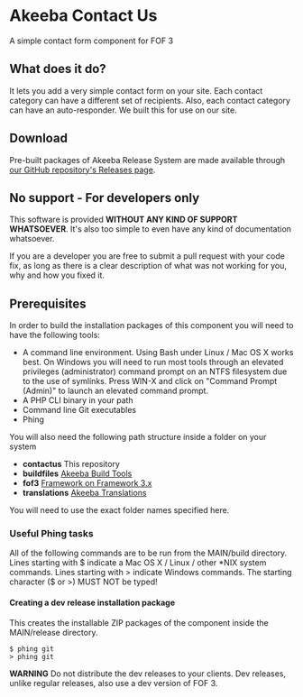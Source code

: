 # Akeeba Contact Us

A simple contact form component for FOF 3

## What does it do?

It lets you add a very simple contact form on your site. Each contact category can have a different set of recipients. Also, each contact category can have an auto-responder. We built this for use on our site. 

## Download

Pre-built packages of Akeeba Release System are made available through [our GitHub repository's Releases page](https://github.com/akeeba/contactus/releases).

## No support - For developers only

This software is provided **WITHOUT ANY KIND OF SUPPORT WHATSOEVER**. It's also too simple to even have any kind of documentation whatsoever.

If you are a developer you are free to submit a pull request with your code fix, as long as there is a clear description of what was not working for you, why and how you fixed it. 
 
## Prerequisites

In order to build the installation packages of this component you will need to have the following tools:

* A command line environment. Using Bash under Linux / Mac OS X works best. On Windows you will need to run most tools through an elevated privileges (administrator) command prompt on an NTFS filesystem due to the use of symlinks. Press WIN-X and click on "Command Prompt (Admin)" to launch an elevated command prompt.
* A PHP CLI binary in your path
* Command line Git executables
* Phing

You will also need the following path structure inside a folder on your system

* **contactus** This repository
* **buildfiles** [Akeeba Build Tools](https://github.com/akeeba/buildfiles)
* **fof3** [Framework on Framework 3.x](https://github.com/akeeba/fof)
* **translations** [Akeeba Translations](https://github.com/akeeba/translations)

You will need to use the exact folder names specified here.

### Useful Phing tasks

All of the following commands are to be run from the MAIN/build directory.
Lines starting with $ indicate a Mac OS X / Linux / other *NIX system commands.
Lines starting with > indicate Windows commands. The starting character ($ or >)
MUST NOT be typed!

#### Creating a dev release installation package

This creates the installable ZIP packages of the component inside the
MAIN/release directory.

    $ phing git
    > phing git
    
**WARNING** Do not distribute the dev releases to your clients. Dev releases, unlike regular releases, also use a
dev version of FOF 3.
